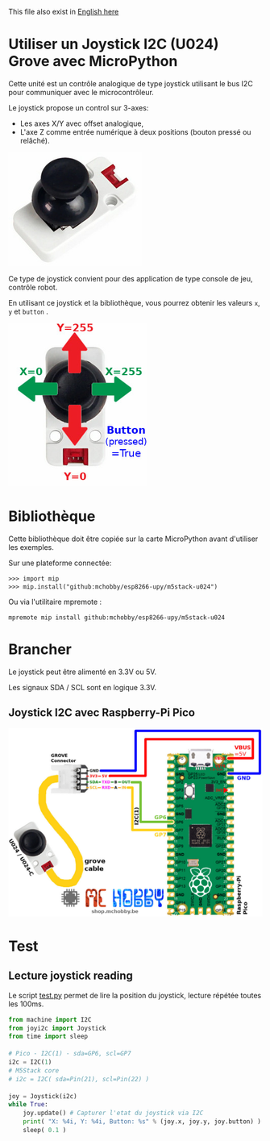 This file also exist in [English here](readme_ENG.md)

# Utiliser un Joystick I2C (U024) Grove avec MicroPython

Cette unité est un contrôle analogique de type joystick utilisant le bus I2C pour communiquer avec le microcontrôleur.

Le joystick propose un control sur 3-axes:
* Les axes X/Y avec offset analogique,
* L'axe Z comme entrée numérique à deux positions (bouton pressé ou relâché).

![M5Stack u024-c I2C Joystick avec interface Grove](docs/_static/u024-c.jpg)

Ce type de joystick convient pour des application de type console de jeu, contrôle robot.

En utilisant ce joystick et la bibliothèque, vous pourrez obtenir les valeurs `x`, `y` et `button` .

![M5Stack u024-c I2C Joystick direction](docs/_static/u024-c-values.jpg)

# Bibliothèque

Cette bibliothèque doit être copiée sur la carte MicroPython avant d'utiliser les exemples.

Sur une plateforme connectée:

```
>>> import mip
>>> mip.install("github:mchobby/esp8266-upy/m5stack-u024")
```

Ou via l'utilitaire mpremote :

```
mpremote mip install github:mchobby/esp8266-upy/m5stack-u024
```

# Brancher

Le joystick peut être alimenté en 3.3V ou 5V.

Les signaux SDA / SCL sont en logique 3.3V.

## Joystick I2C avec Raspberry-Pi Pico

![Joystick I2C vers Raspberry-Pi Pico](docs/_static/u024-to-pico.jpg)

# Test

## Lecture joystick reading

Le script [test.py](examples/test.py) permet de lire la position du joystick, lecture répétée toutes les 100ms.

``` python
from machine import I2C
from joyi2c import Joystick
from time import sleep

# Pico - I2C(1) - sda=GP6, scl=GP7
i2c = I2C(1)
# M5Stack core
# i2c = I2C( sda=Pin(21), scl=Pin(22) )

joy = Joystick(i2c)
while True:
	joy.update() # Capturer l'etat du joystick via I2C
	print( "X: %4i, Y: %4i, Button: %s" % (joy.x, joy.y, joy.button) )
	sleep( 0.1 )
```
